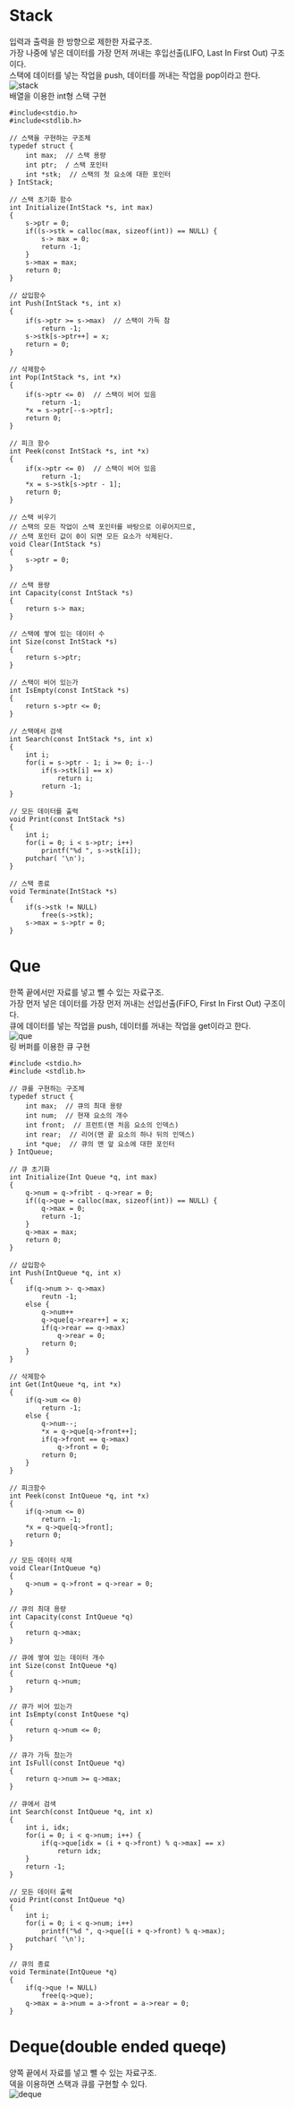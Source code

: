 # Stack  
입력과 출력을 한 방향으로 제한한 자료구조.  
가장 나중에 넣은 데이터를 가장 먼저 꺼내는 후입선출(LIFO, Last In First Out) 구조이다.  
스택에 데이터를 넣는 작업을 push, 데이터를 꺼내는 작업을 pop이라고 한다.  
![stack](lets-code-together/DataStructure/04-Stack&Que/stack.JPG)  
배열을 이용한 int형 스택 구현  
~~~
#include<stdio.h>
#include<stdlib.h>

// 스택을 구현하는 구조체
typedef struct {
    int max;  // 스택 용량
    int ptr;  / 스택 포인터
    int *stk;  // 스택의 첫 요소에 대한 포인터
} IntStack;

// 스택 초기화 함수
int Initialize(IntStack *s, int max)
{
    s->ptr = 0;
    if((s->stk = calloc(max, sizeof(int)) == NULL) {
        s-> max = 0;
        return -1;
    }
    s->max = max;
    return 0;
}

// 삽입함수
int Push(IntStack *s, int x)
{
    if(s->ptr >= s->max)  // 스택이 가득 참
        return -1;
    s->stk[s->ptr++] = x;
    return = 0;
}

// 삭제함수
int Pop(IntStack *s, int *x)
{
    if(s->ptr <= 0)  // 스택이 비어 있음
        return -1;
    *x = s->ptr[--s->ptr];
    return 0;
}

// 피크 함수
int Peek(const IntStack *s, int *x)
{
    if(x->ptr <= 0)  // 스택이 비어 있음
        return -1;
    *x = s->stk[s->ptr - 1];
    return 0;
}

// 스택 비우기
// 스택의 모든 작업이 스택 포인터를 바탕으로 이루어지므로,
// 스택 포인터 값이 0이 되면 모든 요소가 삭제된다.
void Clear(IntStack *s)
{
    s->ptr = 0;
}

// 스택 용량
int Capacity(const IntStack *s)
{
    return s-> max;
}

// 스택에 쌓여 있는 데이터 수
int Size(const IntStack *s)
{
    return s->ptr;
}

// 스택이 비어 있는가
int IsEmpty(const IntStack *s)
{
    return s->ptr <= 0;
}

// 스택에서 검색
int Search(const IntStack *s, int x)
{
    int i;
    for(i = s->ptr - 1; i >= 0; i--)
        if(s->stk[i] == x)
            return i;
        return -1;
}

// 모든 데이터를 출력
void Print(const IntStack *s)
{
    int i;
    for(i = 0; i < s->ptr; i++)
        printf("%d ", s->stk[i]);
    putchar( '\n');
}

// 스택 종료
void Terminate(IntStack *s)
{
    if(s->stk != NULL)
        free(s->stk);
    s->max = s->ptr = 0;
}
~~~

# Que  
한쪽 끝에서만 자료를 넣고 뺄 수 있는 자료구조.  
가장 먼저 넣은 데이터를 가장 먼저 꺼내는 선입선출(FiFO, First In First Out) 구조이다.  
큐에 데이터를 넣는 작업을 push, 데이터를 꺼내는 작업을 get이라고 한다.  
![que](lets-code-together/DataStructure/04-Stack&Que/que.JPG)   
링 버퍼를 이용한 큐 구현  
~~~
#include <stdio.h>
#include <stdlib.h>

// 큐를 구현하는 구조체
typedef struct {
    int max;  // 큐의 최대 용량
    int num;  // 현재 요소의 개수
    int front;  // 프런트(맨 처음 요소의 인덱스)
    int rear;  // 리어(맨 끝 요소의 하나 뒤의 인덱스)
    int *que;  // 큐의 맨 앞 요소에 대한 포인터
} IntQueue;

// 큐 초기화
int Initialize(Int Queue *q, int max)
{
    q->num = q->fribt - q->rear = 0;
    if((q->que = calloc(max, sizeof(int)) == NULL) {
        q->max = 0;
        return -1;
    }
    q->max = max;
    return 0;
}

// 삽입함수
int Push(IntQueue *q, int x)
{
    if(q->num >- q->max)
        reutn -1;
    else {
        q->num++
        q->que[q->rear++] = x;
        if(q->rear == q->max)
            q->rear = 0;
        return 0;
    }
}

// 삭제함수
int Get(IntQueue *q, int *x)
{
    if(q->um <= 0)
        return -1;
    else {
        q->num--;
        *x = q->que[q->front++];
        if(q->front == q->max)
            q->front = 0;
        return 0;
    }
}

// 피크함수
int Peek(const IntQueue *q, int *x)
{
    if(q->num <= 0)
        return -1;
    *x = q->que[q->front];
    return 0;
}

// 모든 데이터 삭제
void Clear(IntQueue *q)
{
    q->num = q->front = q->rear = 0;
}

// 큐의 최대 용량
int Capacity(const IntQueue *q)
{
    return q->max;
}

// 큐에 쌓여 있는 데이터 개수
int Size(const IntQueue *q)
{
    return q->num;
}

// 큐가 비어 있는가
int IsEmpty(const IntQuese *q)
{
    return q->num <= 0;
}

// 큐가 가득 찼는가
int IsFull(const IntQueue *q)
{
    return q->num >= q->max;
}

// 큐에서 검색
int Search(const IntQueue *q, int x)
{
    int i, idx;
    for(i = 0; i < q->num; i++) {
        if(q->que[idx = (i + q->front) % q->max] == x)
            return idx;
    }
    return -1;
}

// 모든 데이터 출력
void Print(const IntQueue *q)
{
    int i;
    for(i = 0; i < q->num; i++)
        printf("%d ", q->que[(i + q->front) % q->max);
    putchar( '\n');
}

// 큐의 종료
void Terminate(IntQueue *q)
{
    if(q->que != NULL)
        free(q->que);
    q->max = a->num = a->front = a->rear = 0;
}
~~~
# Deque(double ended queqe)
양쪽 끝에서 자료를 넣고 뺄 수 있는 자료구조.  
덱을 이용하면 스택과 큐를 구현할 수 있다.  
![deque](lets-code-together/DataStructure/04-Stack&Que/deque.JPG)
